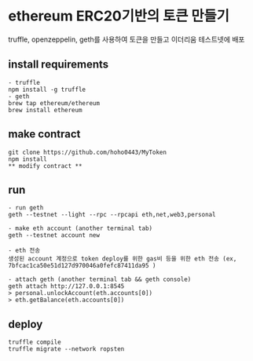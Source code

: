 # ethereum ERC20기반의 토큰 만들기
truffle, openzeppelin, geth를 사용하여 토큰을 만들고 이더리움 테스트넷에 배포

## install requirements
    - truffle
    npm install -g truffle
    - geth
    brew tap ethereum/ethereum
    brew install ethereum

## make contract
    git clone https://github.com/hoho0443/MyToken
    npm install
    ** modify contract ** 
    
## run
    - run geth
    geth --testnet --light --rpc --rpcapi eth,net,web3,personal

    - make eth account (another terminal tab)
    geth --testnet account new
    
    - eth 전송 
    생성된 account 계정으로 token deploy를 위한 gas비 등을 위한 eth 전송 (ex, 7bfcac1ca50e51d127d970046a0fefc87411da95 )

    - attach geth (another terminal tab && geth console)
    geth attach http://127.0.0.1:8545
    > personal.unlockAccount(eth.accounts[0])
    > eth.getBalance(eth.accounts[0])

## deploy
    truffle compile
    truffle migrate --network ropsten
